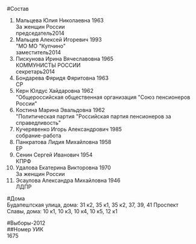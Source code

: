 #Состав  
1. Мальцева Юлия Николаевна 1963  
    За женщин России  
    председатель2014  
2. Мальцев Алексей Игоревич 1993  
    "МО МО "Купчино"  
    заместитель2014  
3. Пискунова Ирина Вячеславовна 1965  
    КОММУНИСТЫ РОССИИ  
    секретарь2014  
4. Бондарева Фяридя Фяритовна 1963  
    СР  
5. Керн Юлдус Хайдаровна 1962  
    "Общероссийская общественная организация "Союз пенсионеров России"  
6. Костина Марина Эвальдовна 1962  
    "Политическая партия "Российская партия пенсионеров за справедливость"  
7. Кучерявенко Игорь Александрович 1985  
    собрание-работа  
8. Панкратова Лидия Михайловна 1958  
    ЕР  
9. Сенин Сергей Иванович 1954  
    КПРФ  
10. Удалова Екатерина Викторовна 1970  
    За женщин России  
11. Эсаулова Александра Михайловна 1946  
    ЛДПР  
  
#Дома  
Будапештская улица, дома: 31 к2, 35 к1, 35 к2, 37, 39, 41 Проспект Славы, дома: 10 к1, 10 к3, 10 к4, 10 к5, 12 к1  
  
#Выборы-2012  
##Номер УИК  
1675  
